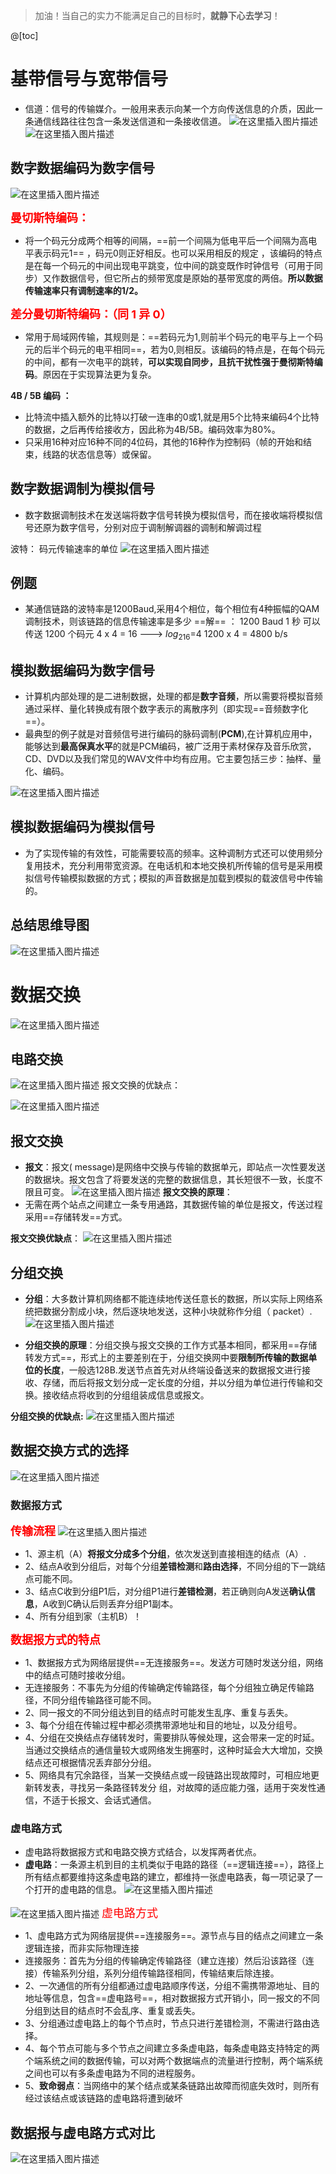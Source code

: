 ﻿> 加油！当自己的实力不能满足自己的目标时，**就静下心去学习**！

@[toc]
# 基带信号与宽带信号
- 信道：信号的传输媒介。一般用来表示向某一个方向传送信息的介质，因此一条通信线路往往包含一条发送信道和一条接收信道。
![在这里插入图片描述](https://img-blog.csdnimg.cn/254ed755ea874aa986094644050ba939.png?x-oss-process=image/watermark,type_ZmFuZ3poZW5naGVpdGk,shadow_10,text_aHR0cHM6Ly9ibG9nLmNzZG4ubmV0L1F1YW50dW1Zb3U=,size_16,color_FFFFFF,t_70)
![在这里插入图片描述](https://img-blog.csdnimg.cn/efe76b7a6c874a13b44e4c2f6374f962.png?x-oss-process=image/watermark,type_ZmFuZ3poZW5naGVpdGk,shadow_10,text_aHR0cHM6Ly9ibG9nLmNzZG4ubmV0L1F1YW50dW1Zb3U=,size_16,color_FFFFFF,t_70)
## 数字数据编码为数字信号
![在这里插入图片描述](https://img-blog.csdnimg.cn/12d742a2858842bc88aa67671538684e.png)

<font color=red size=4>**曼切斯特编码：**</font>
- 将一个码元分成两个相等的间隔，==前一个间隔为低电平后一个间隔为高电平表示码元1== ，码元0则正好相反。也可以采用相反的规定 ，该编码的特点是在每一个码元的中间出现电平跳变，位中间的跳变既作时钟信号（可用于同步）又作数据信号，但它所占的频带宽度是原始的基带宽度的两倍。**所以数据传输速率只有调制速率的1/2。**

<font color=red size=4>**差分曼切斯特编码：（同 1 异 0）**</font>
- 常用于局域网传输，其规则是：==若码元为1,则前半个码元的电平与上ー个码元的后半个码元的电平相同==，若为0,则相反。该编码的特点是，在每个码元的中间，都有一次电平的跳转，**可以实现自同步，且抗干扰性强于曼彻斯特编码**。原因在于实现算法更为复杂。


<font siz-e=4>**4B / 5B 编码 ：**</font>
- 比特流中插入额外的比特以打破一连串的0或1,就是用5个比特来编码4个比特的数据，之后再传给接收方，因此称为4B/5B。编码效率为80%。
- 只采用16种对应16种不同的4位码，其他的16种作为控制码（帧的开始和结束，线路的状态信息等）或保留。


## 数字数据调制为模拟信号
- 数字数据调制技术在发送端将数字信号转换为模拟信号，而在接收端将模拟信号还原为数字信号，分别对应于调制解调器的调制和解调过程

波特： 码元传输速率的单位
![在这里插入图片描述](https://img-blog.csdnimg.cn/89491fedd20e45d2801f52835510173a.png)
## 例题
- 某通信链路的波特率是1200Baud,采用4个相位，每个相位有4种振幅的QAM调制技术，则该链路的信息传输速率是多少
==解== ： 
1200 Baud  1 秒 可以传送 1200 个码元
4 x 4 = 16    --->  $log_216$=4
1200 x 4 = 4800   b/s  

## 模拟数据编码为数字信号
- 计算机内部处理的是二进制数据，处理的都是**数字音频**，所以需要将模拟音频通过采样、量化转换成有限个数字表示的离散序列（即实现==音频数字化==）。
- 最典型的例子就是对音频信号进行编码的脉码调制(**PCM**),在计算机应用中，能够达到**最高保真水平**的就是PCM编码，被广泛用于素材保存及音乐欣赏，CD、DVD以及我们常见的WAV文件中均有应用。它主要包括三步：抽样、量化、编码。
   
![在这里插入图片描述](https://img-blog.csdnimg.cn/3de4badee4eb406a9d1d7c69316dd956.png?x-oss-process=image/watermark,type_ZmFuZ3poZW5naGVpdGk,shadow_10,text_aHR0cHM6Ly9ibG9nLmNzZG4ubmV0L1F1YW50dW1Zb3U=,size_16,color_FFFFFF,t_70)
## 模拟数据编码为模拟信号
- 为了实现传输的有效性，可能需要较高的频率。这种调制方式还可以使用频分复用技术，充分利用带宽资源。在电话机和本地交换机所传输的信号是采用模拟信号传输模拟数据的方式；模拟的声音数据是加载到模拟的载波信号中传输的。


## 总结思维导图
![在这里插入图片描述](https://img-blog.csdnimg.cn/1645315bb01a4ba6a2c413cdd6ff4dff.png?x-oss-process=image/watermark,type_ZmFuZ3poZW5naGVpdGk,shadow_10,text_aHR0cHM6Ly9ibG9nLmNzZG4ubmV0L1F1YW50dW1Zb3U=,size_16,color_FFFFFF,t_70)
 
# 数据交换
![在这里插入图片描述](https://img-blog.csdnimg.cn/fabf95edb15544f7a9fd9cc13b03bb59.png?x-oss-process=image/watermark,type_ZmFuZ3poZW5naGVpdGk,shadow_10,text_aHR0cHM6Ly9ibG9nLmNzZG4ubmV0L1F1YW50dW1Zb3U=,size_16,color_FFFFFF,t_70)

## 电路交换
![在这里插入图片描述](https://img-blog.csdnimg.cn/5908cef0fa35491193ee3a1222fe7e38.png?x-oss-process=image/watermark,type_ZmFuZ3poZW5naGVpdGk,shadow_10,text_aHR0cHM6Ly9ibG9nLmNzZG4ubmV0L1F1YW50dW1Zb3U=,size_16,color_FFFFFF,t_70)
报文交换的优缺点：

![在这里插入图片描述](https://img-blog.csdnimg.cn/928b1732d73e47a3b16e3b3d95904df4.png?x-oss-process=image/watermark,type_ZmFuZ3poZW5naGVpdGk,shadow_10,text_aHR0cHM6Ly9ibG9nLmNzZG4ubmV0L1F1YW50dW1Zb3U=,size_16,color_FFFFFF,t_70)

## 报文交换
- **报文**：报文( message)是网络中交换与传输的数据单元，即站点一次性要发送的数据块。报文包含了将要发送的完整的数据信息，其长短很不一致，长度不限且可变。
![在这里插入图片描述](https://img-blog.csdnimg.cn/ca989ecb57ff4d0ea7d0804b20d6ca47.png?x-oss-process=image/watermark,type_ZmFuZ3poZW5naGVpdGk,shadow_10,text_aHR0cHM6Ly9ibG9nLmNzZG4ubmV0L1F1YW50dW1Zb3U=,size_16,color_FFFFFF,t_70)
**报文交换的原理**：
- 无需在两个站点之间建立一条专用通路，其数据传输的单位是报文，传送过程采用==存储转发==方式。

**报文交换优缺点**：
![在这里插入图片描述](https://img-blog.csdnimg.cn/7f44467db08b446e827510c214a8102f.png?x-oss-process=image/watermark,type_ZmFuZ3poZW5naGVpdGk,shadow_10,text_aHR0cHM6Ly9ibG9nLmNzZG4ubmV0L1F1YW50dW1Zb3U=,size_16,color_FFFFFF,t_70)

## 分组交换
-  **分组**：大多数计算机网络都不能连续地传送任意长的数据，所以实际上网络系统把数据分割成小块，然后逐块地发送，这种小块就称作分组（ packet）.
![在这里插入图片描述](https://img-blog.csdnimg.cn/48897b6a169149f6a27d13213cd9e7e6.png?x-oss-process=image/watermark,type_ZmFuZ3poZW5naGVpdGk,shadow_10,text_aHR0cHM6Ly9ibG9nLmNzZG4ubmV0L1F1YW50dW1Zb3U=,size_16,color_FFFFFF,t_70)


- **分组交换的原理**：分组交换与报文交换的工作方式基本相同，都采用==存储转发方式==，形式上的主要差别在于，分组交换网中要**限制所传输的数据单位的长度**，一般选128B.发送节点首先对从终端设备送来的数据报文进行接收、存储，而后将报文划分成一定长度的分组，并以分组为单位进行传输和交换。接收结点将收到的分组组装成信息或报文。


**分组交换的优缺点:**
![在这里插入图片描述](https://img-blog.csdnimg.cn/10c967a882994cb89b666628203bf83c.png?x-oss-process=image/watermark,type_ZmFuZ3poZW5naGVpdGk,shadow_10,text_aHR0cHM6Ly9ibG9nLmNzZG4ubmV0L1F1YW50dW1Zb3U=,size_16,color_FFFFFF,t_70)
## 数据交换方式的选择
![在这里插入图片描述](https://img-blog.csdnimg.cn/aae5340719b64f0c9bffa8ff135d5841.png?x-oss-process=image/watermark,type_ZmFuZ3poZW5naGVpdGk,shadow_10,text_aHR0cHM6Ly9ibG9nLmNzZG4ubmV0L1F1YW50dW1Zb3U=,size_16,color_FFFFFF,t_70)
### 数据报方式
<font size=4 color=red>**传输流程**</font>
![在这里插入图片描述](https://img-blog.csdnimg.cn/09c3e95e10654b12aa96872f05c103a1.png?x-oss-process=image/watermark,type_ZmFuZ3poZW5naGVpdGk,shadow_10,text_aHR0cHM6Ly9ibG9nLmNzZG4ubmV0L1F1YW50dW1Zb3U=,size_16,color_FFFFFF,t_70)
- 1、源主机（A）**将报文分成多个分组**，依次发送到直接相连的结点（A）.
- 2、结点A收到分组后，对每个分组**差错检测**和**路由选择**，不同分组的下一跳结点可能不同。
- 3、结点C收到分组P1后，对分组P1进行**差错检测**，若正确则向A发送**确认信息**，A收到C确认后则丢弃分组P1副本。
- 4、所有分组到家（主机B）！

<font size=4 color=red>**数据报方式的特点**</font>

- 1、数据报方式为网络层提供==无连接服务==。发送方可随时发送分组，网络中的结点可随时接收分组。
- 无连接服务：不事先为分组的传输确定传输路径，每个分组独立确足传输路径，不同分组传输路径可能不同。
- 2、同一报文的不同分组达到目的结点时可能发生乱序、重复与丢失。
- 3、每个分组在传输过程中都必须携带源地址和目的地址，以及分组号。
- 4、分组在交换结点存储转发时，需要排队等候处理，这会带来一定的时延。当通过交换结点的通信量较大或网络发生拥塞时，这种时延会大大增加，交换结点还可根据情况丢弃部分分组。
- 5、网络具有冗余路径，当某一交换结点或一段链路出现故障时，可相应地更新转发表，寻找另一条路径转发分
组，对故障的适应能力强，适用于突发性通信，不适于长报文、会话式通信。

### 虚电路方式
- 虚电路将数据报方式和电路交换方式结合，以发挥两者优点。
- **虚电路**：一条源主机到目的主机类似于电路的路径（==逻辑连接==），路径上所有结点都要维持这条虚电路的建立，都维持一张虚电路表，每一项记录了一个打开的虚电路的信息。
![在这里插入图片描述](https://img-blog.csdnimg.cn/21c5d3a02629459e823e5cf48e8a1444.png?x-oss-process=image/watermark,type_ZmFuZ3poZW5naGVpdGk,shadow_10,text_aHR0cHM6Ly9ibG9nLmNzZG4ubmV0L1F1YW50dW1Zb3U=,size_16,color_FFFFFF,t_70)


![在这里插入图片描述](https://img-blog.csdnimg.cn/0e0d1893dba64f3d88fed30d665aa4a0.png?x-oss-process=image/watermark,type_ZmFuZ3poZW5naGVpdGk,shadow_10,text_aHR0cHM6Ly9ibG9nLmNzZG4ubmV0L1F1YW50dW1Zb3U=,size_16,color_FFFFFF,t_70)
<font color=red size=4>虚电路方式</font>
- 1、虚电路方式为网络层提供==连接服务==。源节点与目的结点之间建立一条逻辑连接，而非实际物理连接
- 连接服务：首先为分组的传输确定传输路径（建立连接）然后沿该路径（连接）传输系列分组，系列分组传输路径相同，传输结東后除连接。
- 2、一次通信的所有分组都通过虚电路顺序传送，分组不需携带源地址、目的地址等信息，包含==虚电路号==，相对数据报方式开销小，同一报文的不同分组到达目的结点时不会乱序、重复或丢失。
- 3、分组通过虚电路上的每个节点时，节点只进行差错检测，不需进行路由选择。
- 4、每个节点可能与多个节点之间建立多条虚电路，每条虚电路支持特定的两个端系统之间的数据传输，可以对两个数据端点的流量进行控制，两个端系统之间也可以有多条虚电路为不同的进程服务。
- 5、**致命弱点**：当网络中的某个结点或某条链路出故障而彻底失效时，则所有经过该结点或该链路的虚电路将遭到破坏

## 数据报与虚电路方式对比
![在这里插入图片描述](https://img-blog.csdnimg.cn/89bb04f1141a4eab8725865a45d19672.png?x-oss-process=image/watermark,type_ZmFuZ3poZW5naGVpdGk,shadow_10,text_aHR0cHM6Ly9ibG9nLmNzZG4ubmV0L1F1YW50dW1Zb3U=,size_16,color_FFFFFF,t_70)

